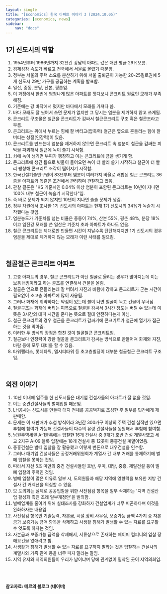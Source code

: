 ```yaml
---
layout: single
title: "[Economics] 한국 아파트 이야기 3 (2024.10.05)"
categories: [economics, news]
sidebar:
    nav: "docs"
---
```


## 1기 신도시의 역할
1. 1954년부터 1986년까지 32년간 강남의 아파트 값은 매년 평균 29%오름.
1. 경제성장 속도가 빠르고 전국에서 서울로 몰렸기 때문임.
1. 정부는 서울의 주택 소요를 분산하기 위해 서울 출퇴근이 가능한 20-25킬로권에 5개 신도시 29만 가구를 공급하는 계획을 발표함.
1. 일산, 중동, 분당, 산본, 평촌임.
1. 이 과정에서 한번에 엄청나게 많은 아파트를 짓다보니 콘크리트 원료인 모래가 부족해짐.
1. 기존에는 강 바닥에서 펐지만 바다에서 모래를 가져다 씀.
1. 바다 모래도 잘 씻어서 쓰면 문제가 없지만 그 당시는 염분을 제거하지 않고 쓰게됨.
1. 콘크리트 구조물은 철근을 콘크리트가 감싸서 철근콘크리트 구조 혹은 철콘조라고 부름.
1. 콘크리트는 위에서 누르는 힘에 잘 버티고(압축력) 철근은 옆으로 흔들리는 힘에 잘 버티는 성질(인장력)이 있음.
1. 콘크리트를 만드는데 염분을 제거하지 않으면 콘크리트 속 염분이 철근을 감싸는 피막을 파괴해서 철근에 녹이 쓸기 시작함.
1. 쇠에 녹이 생기면 부피가 팽창하고 이는 콘크리트에 금을 생기게 함.
1. 콘크리트에 생긴 틈으로 빗물이 들어오면 녹이 더 빨리 쓸기 시작하고 철근이 더 빨리 팽창해 콘크리트 조각이 떨어지기 시작함.
1. 한국건설기술연구원이 83년부터 염분이 여러가지 비율로 배합된 철근 콘크리트 36종을 아파트와 똑같은 조건에서 관리하며 관찰하고 있음.
1. 관찰 결론은 "KS 기준치인 0.04% 이상 염분이 포함된 콘크리트는 10년이 지나면 100% 내부 철근이 녹슬기 시작한다"임.
1. 즉 바로 문제가 되지 않지만 10년이 지나면 슬슬 문제가 생김.
1. 정부 차원에서 조사한 1기 신도시의 아파트는 현재 1기 신도시의 34%가 녹슬기 시작했다는 것임.
1. 염분농도가 기준치를 넘는 비율은 중동이 74%, 산본 55%, 평촌 48%, 분당 18%이고 임진강 모래를 쓴 일산은 기준치 초과 아파트가 하나도 없음.
1. 철근 콘크리트는 제대로만 만들면 시간이 지날수록 단단해지지만 1기 신도시의 경우 염분을 제대로 제거하지 않는 모래가 이런 사태를 일으킴.

<br/>

## 철골철근 콘크리트 아파트
1. 고층 아파트의 경우, 철근 콘크리트가 아닌 철골로 올리는 경우가 많아지는데 이는 보통 H빔이라고 하는 골조를 연결해서 건물을 올림.
1. 철골은 옆으로 흔들리는데 잘 버텨서 지진과 바람에 강하고 콘크리트가 굳는 시간이 필요없어 초고층 아파트에 많이 사용됨.
1. 그러나 화재에 취약하다는 약점이 있는데 불이 나면 철골이 녹고 건물이 무너짐.
1. 철골구조는 화재에 버티는 피복으로 철골을 감싸서 3시간 정도는 버틸 수 있는데 이 뜻은 3시간의 대피 시간을 준다는 뜻으로 절대 안전하다는게 아님.
1. 철근 콘크리트의 경우 철근을 콘크리트가 감싸기에 콘크기트가 철근에 열기가 접근하는 것을 막아줌.
1. 이러한 두 방식의 장점은 합친 것이 철골철근 콘크리트임.
1. 철근보다 인장력이 강한 철골을 콘크리트가 감싸는 방식으로 만들어져 화재와 지진, 바람 등에 모두 대비를 할 수 있음.
1. 타워팰리스, 롯데타워, 엘시티타워 등 초고층빌딩이 대부분 철골철근 콘크리트 구조임.

<br/>

## 외전 이야기
1. 10년 이내에 입주를 한 신도시들은 대기업 건설사들의 아파트가 잘 없을 것임.
1. 이는 중견건설사들의 벌떼입찰 때문임.
1. LH공사는 신도시를 만들때 대지 전체를 공공택지로 조성한 후 일부를 민간에게 재판매함.
1. 문제는 이 재판매가 추첨 방식이라 3년간 300가구 이상의 주택 건설 실적만 있으면 추첨에 참여가 가능해 건설사들이 다수의 유령 건설사들을 동원해서 추첨에 참여함.
1. 남원주역세권 A-1블록에는 입찰한 16개 건설사 중 9개가 호반 건설 계열사였고 세교 2지구 A-09 블록 입찰에는 18개 건설사 중 12곳이 중흥건설 계열이었음.
1. 중흥건설은 벌떼 입찰을 잘 활용했고 이렇게 번돈으로 대우건설을 인수함.
1. 그러나 대기업 건설사들은 공정거래위원회가 계열사 간 내부 거래를 통제하기에 벌떼 입찰을 못하는 것임.
1. 따라서 자산 5조 미만의 중견 건설사들인 호반, 우미, 대방, 중흥, 제일건설 등이 벌뗴 입찰의 주력인 것임.
1. 벌떼 입찰이 많은 이유로 일부 시, 도의원들과 해당 지역에 영향력을 보유한 지방 건설사 간 커넥션을 의심할 수 있음.
1. 모 도의회는 실제로 공공입찰을 위한 사전점검 항목을 일부 삭제하는 '지역 건설산업 활성화 촉진 조례 일부개정안'을 발의함.
1. 벌떼업계를 줄이기 위해 실태조사를 강화하자 건설업계가 너무 피곤하다며 이것을 완화하자는 내용임.
1. 사전점검 항목인 기술능력, 자본금, 시설.장비.사무실, 보증가능 금액 4가지 중 자본금과 보증가능 금액 항목을 삭제하고 사생활 침해가 발생할 수 있는 자료를 요구할 수 엇도록 하자는 것임.
1. 자본금과 보증가능 금액을 삭제해서, 서류상으로 존재하는 페이퍼 컴퍼니의 입찰 장애요건을 없애려고 함.
1. 사생활과 침해가 발생할 수 있는 자료를 요구하지 말라는 것은 입찰하는 건설사의 계열사와 가족 관계 등을 너무 파지 말라는 말임.
1. 지역 유지와 지역의원들이 우리가 남이냐며 당에 관계없이 밀착된 곳이 지역의회임.


<br/>
<br/>

#### 참고자료: 메르의 블로그 (네이버) 
